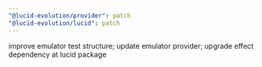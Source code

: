 ```yaml
---
"@lucid-evolution/provider": patch
"@lucid-evolution/lucid": patch
---
```


improve emulator test structure; update emulator provider; upgrade effect dependency at lucid package
